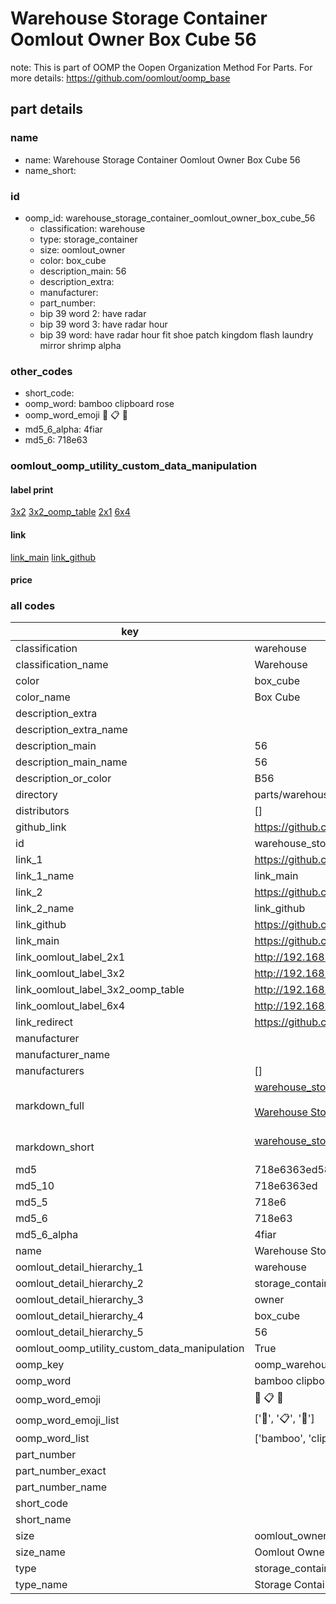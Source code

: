 # Warehouse Storage Container Oomlout Owner Box Cube 56  

note: This is part of OOMP the Oopen Organization Method For Parts. For more details: https://github.com/oomlout/oomp_base

##  part details
  







### name
* name: Warehouse Storage Container Oomlout Owner Box Cube 56
* name_short: 
### id
* oomp_id: warehouse_storage_container_oomlout_owner_box_cube_56
  * classification: warehouse
  * type: storage_container
  * size: oomlout_owner
  * color: box_cube
  * description_main: 56
  * description_extra: 
  * manufacturer: 
  * part_number: 
  * bip 39 word 2: have radar
  * bip 39 word 3: have radar hour
  * bip 39 word: have radar hour fit shoe patch kingdom flash laundry mirror shrimp alpha

### other_codes
* short_code: 
* oomp_word: bamboo clipboard rose
* oomp_word_emoji :bamboo: :clipboard: :rose:
* md5_6_alpha: 4fiar
* md5_6: 718e63






### oomlout_oomp_utility_custom_data_manipulation
#### label print
[3x2](http://192.168.1.245:1112/?label=oomp%204fiar)
[3x2_oomp_table](http://192.168.1.108:1112/?label=oomp%204fiar)
[2x1](http://192.168.1.242:1112/?label=oomp%204fiar)
[6x4](http://192.168.1.55:1112/?label=oomp%204fiar)    

#### link

[link_main](https://github.com/oomlout/oomlout_oomp_version_1_messy/tree/main/parts/warehouse_storage_container_oomlout_owner_box_cube_56) [link_github](https://github.com/oomlout/oomlout_oomp_version_1_messy/tree/main/parts/warehouse_storage_container_oomlout_owner_box_cube_56)                             

#### price







### all codes 
| key | value |  
| --- | --- |  
| classification | warehouse |  
| classification_name | Warehouse |  
| color | box_cube |  
| color_name | Box Cube |  
| description_extra |  |  
| description_extra_name |  |  
| description_main | 56 |  
| description_main_name | 56 |  
| description_or_color | B56 |  
| directory | parts/warehouse_storage_container_oomlout_owner_box_cube_56 |  
| distributors | [] |  
| github_link | https://github.com/oomlout/oomlout_oomp_part_src/tree/main/parts/warehouse_storage_container_oomlout_owner_box_cube_56 |  
| id | warehouse_storage_container_oomlout_owner_box_cube_56 |  
| link_1 | https://github.com/oomlout/oomlout_oomp_version_1_messy/tree/main/parts/warehouse_storage_container_oomlout_owner_box_cube_56 |  
| link_1_name | link_main |  
| link_2 | https://github.com/oomlout/oomlout_oomp_version_1_messy/tree/main/parts/warehouse_storage_container_oomlout_owner_box_cube_56 |  
| link_2_name | link_github |  
| link_github | https://github.com/oomlout/oomlout_oomp_version_1_messy/tree/main/parts/warehouse_storage_container_oomlout_owner_box_cube_56 |  
| link_main | https://github.com/oomlout/oomlout_oomp_version_1_messy/tree/main/parts/warehouse_storage_container_oomlout_owner_box_cube_56 |  
| link_oomlout_label_2x1 | http://192.168.1.242:1112/?label=oomp%204fiar |  
| link_oomlout_label_3x2 | http://192.168.1.245:1112/?label=oomp%204fiar |  
| link_oomlout_label_3x2_oomp_table | http://192.168.1.108:1112/?label=oomp%204fiar |  
| link_oomlout_label_6x4 | http://192.168.1.55:1112/?label=oomp%204fiar |  
| link_redirect | https://github.com/oomlout/oomlout_oomp_version_1_messy/tree/main/parts/warehouse_storage_container_oomlout_owner_box_cube_56 |  
| manufacturer |  |  
| manufacturer_name |  |  
| manufacturers | [] |  
| markdown_full | [warehouse_storage_container_oomlout_owner_box_cube_56](none)<br>[](none)<br>[Warehouse Storage Container Oomlout Owner Box Cube 56](none)<br><br> |  
| markdown_short | [warehouse_storage_container_oomlout_owner_box_cube_56](none)<br><br> |  
| md5 | 718e6363ed586f568363357cdcac2b4d |  
| md5_10 | 718e6363ed |  
| md5_5 | 718e6 |  
| md5_6 | 718e63 |  
| md5_6_alpha | 4fiar |  
| name | Warehouse Storage Container Oomlout Owner Box Cube 56 |  
| oomlout_detail_hierarchy_1 | warehouse |  
| oomlout_detail_hierarchy_2 | storage_container |  
| oomlout_detail_hierarchy_3 | owner |  
| oomlout_detail_hierarchy_4 | box_cube |  
| oomlout_detail_hierarchy_5 | 56 |  
| oomlout_oomp_utility_custom_data_manipulation | True |  
| oomp_key | oomp_warehouse_storage_container_oomlout_owner_box_cube_56 |  
| oomp_word | bamboo clipboard rose |  
| oomp_word_emoji | :bamboo: :clipboard: :rose: |  
| oomp_word_emoji_list | [':bamboo:', ':clipboard:', ':rose:'] |  
| oomp_word_list | ['bamboo', 'clipboard', 'rose'] |  
| part_number |  |  
| part_number_exact |  |  
| part_number_name |  |  
| short_code |  |  
| short_name |  |  
| size | oomlout_owner |  
| size_name | Oomlout Owner |  
| type | storage_container |  
| type_name | Storage Container |  
